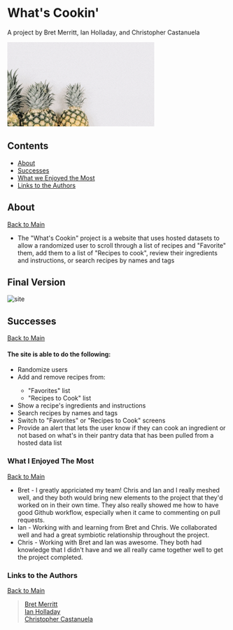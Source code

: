 <a name="mainContents"></a>
# What's Cookin'
A project by Bret Merritt, Ian Holladay, and Christopher Castanuela

![img](./readMeAssets/what's-cookin.gif)

## Contents 
* [About](#about)
* [Successes](#successes)
* [What we Enjoyed the Most](#wwetm)
* [Links to the Authors](#ltta)

## About 

<a name="about"></a>

[Back to Main](#mainContents)
<ul>
    <li>The "What's Cookin" project is a website that uses hosted datasets to allow a randomized user to scroll through a list of recipes and "Favorite" them, add them to a list of "Recipes to cook", review their ingredients and instructions, or search recipes by names and tags</li>
</ul>

## Final Version

![site](./readMeAssets/site.gif)

## Successes

<a name="successes"></a>

[Back to Main](#mainContents)

#### The site is able to do the following:
<ul>
    <li>Randomize users</li>
    <li>Add and remove recipes from:</li>
        <ul>
            <li>"Favorites" list</li>
            <li>"Recipes to Cook" list</li>
        </ul>
    <li>Show a recipe's ingredients and instructions</li>
    <li>Search recipes by names and tags</li>
    <li>Switch to "Favorites" or "Recipes to Cook" screens</li>
    <li>Provide an alert that lets the user know if they can cook an ingredient or not based on what's in their pantry data that has been pulled from a hosted data list</li>
</ul>

### What I Enjoyed The Most

<a name="wwetm"></a>

[Back to Main](#mainContents)
<ul>
    <li>Bret - I greatly appriciated my team! Chris and Ian and I really meshed well, and they both would bring new elements to the project that they'd worked on in their own time. They also really showed me how to have good Github workflow, especially when it came to commenting on pull requests.</li>
    <li>Ian - Working with and learning from Bret and Chris. We collaborated well and had a great symbiotic relationship throughout the project.</li>
    <li>Chris - Working with Bret and Ian was awesome. They both had knowledge that I didn't have and we all really came together well to get the project completed.</li>
</ul>

### Links to the Authors

<a name="ltta"></a>

[Back to Main](#mainContents)

> [Bret Merritt](https://github.com/bretm9)<br>
> [Ian Holladay](https://github.com/holladayian)<br>
> [Christopher Castanuela](https://github.com/Chriscastanuela?tab=repositories)<br>

<!-- ## Deploying to GitHub Pages

_If you are finished with the functionality and testing of your project_, then you can consider deploying your project to the web! This way anyone can play it without cloning down your repo.

[GitHub Pages](https://pages.github.com/) is a great way to deploy your project to the web. Don't worry about this until your project is free of bugs and well tested!

If you _are_ done, you can follow [this procedure](./gh-pages-procedure.md) to get your project live on GitHub Pages. -->
